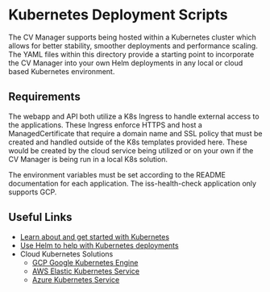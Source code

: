 # Kubernetes Deployment Scripts

The CV Manager supports being hosted within a Kubernetes cluster which allows for better stability, smoother deployments and performance scaling. The YAML files within this directory provide a starting point to incorporate the CV Manager into your own Helm deployments in any local or cloud based Kubernetes environment.

## Requirements

The webapp and API both utilize a K8s Ingress to handle external access to the applications. These Ingress enforce HTTPS and host a ManagedCertificate that require a domain name and SSL policy that must be created and handled outside of the K8s templates provided here. These would be created by the cloud service being utilized or on your own if the CV Manager is being run in a local K8s solution.

The environment variables must be set according to the README documentation for each application. The iss-health-check application only supports GCP.

## Useful Links

- [Learn about and get started with Kubernetes](https://kubernetes.io/docs/tutorials/kubernetes-basics/)
- [Use Helm to help with Kubernetes deployments](https://helm.sh/)
- Cloud Kubernetes Solutions
  - [GCP Google Kubernetes Engine](https://cloud.google.com/kubernetes-engine)
  - [AWS Elastic Kubernetes Service](https://aws.amazon.com/eks/)
  - [Azure Kubernetes Service](https://azure.microsoft.com/en-us/products/kubernetes-service)
